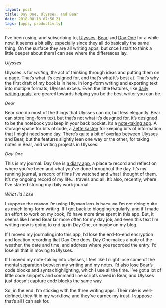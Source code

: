 ```yaml
---
layout: post
title: Day One, Ulysses, and Bear
date: 2018-08-16 07:56:21
tags: [apps, productivity]
---
```


I’ve been using, and subscribing to, [Ulysses][1], [Bear][2], and [Day One][3] for a while now. It seems a bit silly, especially since they all do basically the same thing. On the surface they are all writing apps, but once I start to think a little deeper about them I can see where the differences lay. 

*Ulysses*

Ulysses is for *writing*, the act of thinking through ideas and putting them on a page. That’s what it’s designed for, and that’s what it’s best at. That’s why the first draft of my book is in here. In long-form writing and exporting text into multiple formats, Ulysses excels. Even the little features, like [daily writing goals][4], are geared towards helping you be the best writer you can be. 

*Bear*

Bear *can* do most of the things that Ulysses can do, but less elegantly. Bear can store long-form text, but that’s not what it’s designed for, it’s designed to be the notebook you keep in your back pocket. It’s a [note-taking app][5]. A storage space for bits of code, a [Zettelkasten][6] for keeping bits of information that I might need some day. There’s quite a bit of overlap between Ulysses and Bear, but the features slightly lean one way or the other, for taking notes in Bear, and writing projects in Ulysses. 

*Day One*

This is my journal. Day One is [a diary app][7], a place to record and reflect on where you’ve been and what you’ve done throughout the day. It’s my running journal, a record of films I’ve watched and what I thought of them. It’s my ongoing record of my life… travels and all. It’s also, recently, where I’ve started storing my daily work journal. 

*What I’d Lose*

I suppose the reason I’m using Ulysses less is because I’m not doing quite as much long-form writing. If I got back to blogging regularly, and if I made an effort to work on my book, I’d have more time spent in this app. But, it seems like I need Bear far more often for my day job, and even this text I’m writing now is going to end up in Day One, or maybe on my blog.

If I moved my journaling into this app, I’d lose the end-to-end encryption and location recording that Day One does. Day One makes a note of the weather, the date and time, and address where you recorded the entry. I’d lose all that in moving to Ulysses. 

If I moved my note-taking into Ulysses, I feel like I might lose some of the mental separation between my writing and my notes. I’d also lose Bear’s code blocks and syntax highlighting, which I use all the time. I’ve got a lot of little code snippets and command line scripts saved in Bear, and Ulysses just doesn’t capture code blocks the same way. 

So, in the end, I’m sticking with the three writing apps. Their role is well-defined, they fit in my workflow, and they’ve earned my trust. I suppose that’s all I can ask for.  

[1]:	https://ulysses.app
[2]:	http://www.bear-writer.com
[3]:	https://dayoneapp.com
[4]:	https://ulysses.app/tutorials/goals/
[5]:	http://www.bear-writer.com/#features
[6]:	http://zettelkasten.de/posts/zettelkasten-improves-thinking-writing/
[7]:	https://dayoneapp.com/category/uses/